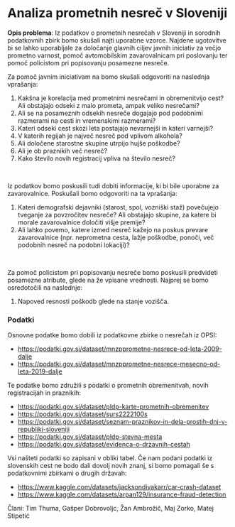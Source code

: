 # Analiza prometnih nesreč v Sloveniji

**Opis problema**: Iz podatkov o prometnih nesrečah v Sloveniji in sorodnih podatkovnih zbirk bomo skušali najti uporabne vzorce. Najdene ugotovitve bi
se lahko uporabljale za določanje glavnih ciljev javnih iniciativ za večjo prometno varnost, pomoč avtomobilskim zavarovalnicam pri poslovanju ter
pomoč policistom pri popisovanju posamezne nesreče.

Za pomoč javnim iniciativam na bomo skušali odgovoriti na naslednja vprašanja:
1. Kakšna je korelacija med prometnimi nesrečami in obremenitvijo cest? Ali obstajajo odseki z malo prometa, ampak veliko nesrečami?
2. Ali se na posameznih odsekih nesreče dogajajo pod podobnimi razmerami na cesti in vremenskimi razmerami?
3. Kateri odseki cest skozi leta postajajo nevarnejši in kateri varnejši?
4. V katerih regijah je največ nesreč pod vplivom alkohola?
5. Ali določene starostne skupine utrpijo hujše poškodbe?
6. Ali je ob praznikih več nesreč?
7. Kako število novih registracij vpliva na število nesreč?

<br>

Iz podatkov bomo poskusili tudi dobiti informacije, ki bi bile uporabne za zavarovalnice. Poskušali bomo odgovoriti na ta vprašanja:
1. Kateri demografski dejavniki (starost, spol, vozniški staž) povečujejo tveganje za povzročitev nesreče? Ali obstajajo skupine, za katere bi morale zavarovalnice določiti višje premije?
2. Ali lahko povemo, katere izmed nesreč kažejo na poskus prevare zavarovalnice (npr. neprometna cesta, lažje poškodbe, ponoči, več podobnih nesreč na podobni lokaciji)?

<br>

Za pomoč policistom pri popisovanju nesreče bomo poskusili predvideti posamezne atribute, glede na že vpisane vrednosti. Najprej se bomo osredotočili na naslednje:
1. Napoved resnosti poškodb glede na stanje vozišča.


### Podatki

Osnovne podatke bomo dobili iz podatkovne zbirke o nesrečah iz OPSI:
- https://podatki.gov.si/dataset/mnzpprometne-nesrece-od-leta-2009-dalje
- https://podatki.gov.si/dataset/mnzpprometne-nesrece-mesecno-od-leta-2019-dalje

Te podatke bomo združili s podatki o prometnih obremenitvah, novih registracijah in praznikih:
- https://podatki.gov.si/dataset/pldp-karte-prometnih-obremenitev
- https://podatki.gov.si/dataset/surs2222100s
- https://podatki.gov.si/dataset/seznam-praznikov-in-dela-prostih-dni-v-republiki-sloveniji
- https://podatki.gov.si/dataset/pldp-stevna-mesta
- https://podatki.gov.si/dataset/evidenca-o-drzavnih-cestah

Vsi našteti podatki so zapisani v obliki tabel. Če nam podani podatki iz slovenskih cest ne bodo dali dovolj novih znanj, si bomo pomagali še s podatkovnimi zbirkami o drugih državah:
- https://www.kaggle.com/datasets/jacksondivakarr/car-crash-dataset
- https://www.kaggle.com/datasets/arpan129/insurance-fraud-detection

Člani: Tim Thuma, Gašper Dobrovoljc, Žan Ambrožič, Maj Zorko, Matej Stipetić

